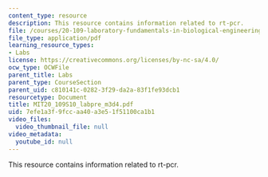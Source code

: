 ```yaml
---
content_type: resource
description: This resource contains information related to rt-pcr.
file: /courses/20-109-laboratory-fundamentals-in-biological-engineering-spring-2010/7efe1a3f9fccaa40a3e51f51100ca1b1_MIT20_109S10_labpre_m3d4.pdf
file_type: application/pdf
learning_resource_types:
- Labs
license: https://creativecommons.org/licenses/by-nc-sa/4.0/
ocw_type: OCWFile
parent_title: Labs
parent_type: CourseSection
parent_uid: c810141c-0282-3f29-da2a-83f1fe93dcb1
resourcetype: Document
title: MIT20_109S10_labpre_m3d4.pdf
uid: 7efe1a3f-9fcc-aa40-a3e5-1f51100ca1b1
video_files:
  video_thumbnail_file: null
video_metadata:
  youtube_id: null
---
```

This resource contains information related to rt-pcr.